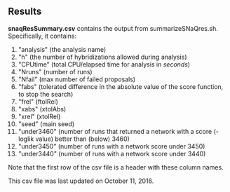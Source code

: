 Results
-------
**snaqResSummary.csv** contains the output from summarizeSNaQres.sh. Specifically, it contains:

  1. "analysis" (the analysis name)
  2. "h" (the number of hybridizations allowed during analysis)
  3. "CPUtime" (total CPU/elapsed time for analysis in *seconds*)
  4. "Nruns" (number of runs)
  5. "Nfail" (max number of failed proposals)
  6. "fabs" (tolerated difference in the absolute value of the score function, to stop the search)
  7. "frel" (ftolRel)
  8. "xabs" (xtolAbs)
  9. "xrel" (xtolRel)
  10. "seed" (main seed)
  11. "under3460" (number of runs that returned a network with a score (-loglik value) better than (below) 3460)
  12. "under3450" (number of runs with a network score under 3450)
  13. "under3440" (number of runs with a network score under 3440)

Note that the first row of the csv file is a header with these column names.

This csv file was last updated on October 11, 2016.
